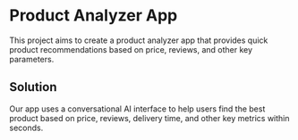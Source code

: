 # Product Analyzer App
This project aims to create a product analyzer app that provides quick product recommendations based on price, reviews, and other key parameters.

## Solution
Our app uses a conversational AI interface to help users find the best product based on price, reviews, delivery time, and other key metrics within seconds.